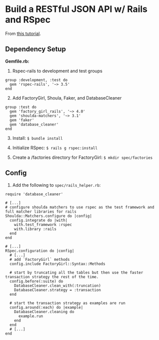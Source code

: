 # Build a RESTful JSON API w/ Rails and RSpec
From [this tutorial](https://scotch.io/tutorials/build-a-restful-json-api-with-rails-5-part-one).

## Dependency Setup

__Gemfile.rb:__
1. Rspec-rails to development and test groups
```
group :development, :test do
  gem 'rspec-rails', '~> 3.5'
end
```

2. Add FactoryGirl, Shoula, Faker, and DatabaseCleaner
```
group :test do
  gem 'factory_girl_rails', '~> 4.0'
  gem 'shoulda-matchers', '~> 3.1'
  gem 'faker'
  gem 'database_cleaner'
end
```

3. Install: `$ bundle install`

4. Initialize RSpec: `$ rails g rspec:install`

5. Create a /factories directory for FactoryGirl: `$ mkdir spec/factories`

## Config

1. Add the following to `spec/rails_helper.rb`:
```
require 'database_cleaner'

# [...]
# configure shoulda matchers to use rspec as the test framework and full matcher libraries for rails
Shoulda::Matchers.configure do |config|
  config.integrate do |with|
    with.test_framework :rspec
    with.library :rails
  end
end

# [...]
RSpec.configuration do |config|
  # [...]
  # add `FactoryGirl` methods
  config.include FactoryGirl::Syntax::Methods

  # start by truncating all the tables but then use the faster transaction strategy the rest of the time.
  config.before(:suite) do
    DatabaseCleaner.clean_with(:truncation)
    DatabaseCleaner.strategy = :transaction
  end

  # start the transaction strategy as examples are run
  config.around(:each) do |example|
    DatabaseCleaner.cleaning do
      example.run
    end
  end
  # [...]
end
```

